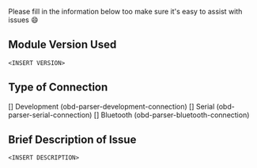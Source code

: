 Please fill in the information below too make sure it's easy to assist with issues :smile:

## Module Version Used
`<INSERT VERSION>`

## Type of Connection
[] Development (obd-parser-development-connection)
[] Serial (obd-parser-serial-connection)
[] Bluetooth (obd-parser-bluetooth-connection)

## Brief Description of Issue
`<INSERT DESCRIPTION>`

